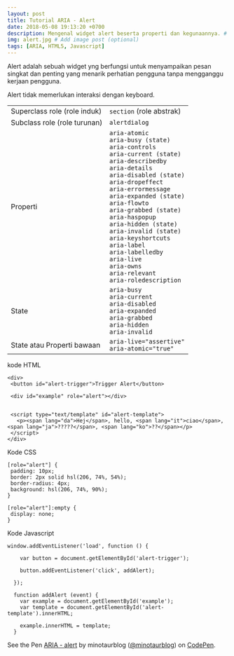 ```yaml
---
layout: post
title: Tutorial ARIA - Alert
date: 2018-05-08 19:13:20 +0700
description: Mengenal widget alert beserta properti dan kegunaannya. # Add post description (optional)
img: alert.jpg # Add image post (optional)
tags: [ARIA, HTML5, Javascript]
---
```

Alert adalah sebuah widget yng berfungsi untuk menyampaikan pesan singkat dan penting yang menarik perhatian pengguna tanpa mengganggu kerjaan pengguna.

Alert tidak memerlukan interaksi dengan keyboard.

<table class="table">
  <tbody>
    <tr>
      <td>Superclass role (role induk)</td>
      <td><code>section</code> (role abstrak)</td>
    </tr>
    <tr>
      <td>Subclass role (role turunan)</td>
      <td><code>alertdialog</code></td>
    </tr>
    <tr>
      <td>Properti</td>
      <td><code>aria-atomic</code><br>
          <code>aria-busy (state)</code><br>
          <code>aria-controls</code><br>
          <code>aria-current (state)</code><br>
          <code>aria-describedby</code><br>
          <code>aria-details</code><br>
          <code>aria-disabled (state)</code><br>
          <code>aria-dropeffect</code><br>
          <code>aria-errormessage</code><br>
          <code>aria-expanded (state)</code><br>
          <code>aria-flowto</code><br>
          <code>aria-grabbed (state)</code><br>
          <code>aria-haspopup</code><br>
          <code>aria-hidden (state)</code><br>
          <code>aria-invalid (state)</code><br>
          <code>aria-keyshortcuts</code><br>
          <code>aria-label</code><br>
          <code>aria-labelledby</code><br>
          <code>aria-live</code><br>
          <code>aria-owns</code><br>
          <code>aria-relevant</code><br>
          <code>aria-roledescription</code>
      </td>
    </tr>
    <tr>
      <td>State</td>
      <td><code>aria-busy</code><br>
          <code>aria-current</code><br>
          <code>aria-disabled</code><br>
          <code>aria-expanded</code><br>
          <code>aria-grabbed</code><br>
          <code>aria-hidden</code><br>
          <code>aria-invalid</code>
      </td>
    </tr>
    <tr>
      <td>State atau Properti bawaan</td>
      <td><code>aria-live="assertive"</code><br>
          <code>aria-atomic="true"</code>
      </td>
    </tr>
  </tbody>
</table>

kode HTML
<pre>
<code data-language="html">&lt;div&gt;
 &lt;button id="alert-trigger"&gt;Trigger Alert&lt;/button&gt;

 &lt;div id="example" role="alert"&gt;&lt;/div&gt;

 <!--  The following script element contains the content that will be inserted into the alert element. -->
 &lt;script type="text/template" id="alert-template"&gt;
   &lt;p>&lt;span lang="da">Hej&lt;/span&gt;, hello, &lt;span lang="it"&gt;ciao&lt;/span&gt;, &lt;span lang="ja"&gt;?????&lt;/span&gt;, &lt;span lang="ko"&gt;??&lt;/span&gt;&lt;/p&gt;
 &lt;/script&gt;
&lt;/div&gt;</code>
</pre>

Kode CSS
<pre>
<code data-language="css">[role="alert"] {
 padding: 10px;
 border: 2px solid hsl(206, 74%, 54%);
 border-radius: 4px;
 background: hsl(206, 74%, 90%);
}

[role="alert"]:empty {
 display: none;
}</code>
</pre>

Kode Javascript
<pre>
<code data-language="css">window.addEventListener('load', function () {

    var button = document.getElementById('alert-trigger');

    button.addEventListener('click', addAlert);

  });

  function addAlert (event) {
    var example = document.getElementById('example');
    var template = document.getElementById('alert-template').innerHTML;

    example.innerHTML = template;
  }</code>
</pre>

<p data-height="265" data-theme-id="0" data-slug-hash="odpWLR" data-default-tab="html,result" data-user="minotaurblog" data-embed-version="2" data-pen-title="ARIA - alert" class="codepen">See the Pen <a href="https://codepen.io/minotaurblog/pen/odpWLR/">ARIA - alert</a> by minotaurblog (<a href="https://codepen.io/minotaurblog">@minotaurblog</a>) on <a href="https://codepen.io">CodePen</a>.</p>
<script async src="https://static.codepen.io/assets/embed/ei.js"></script>